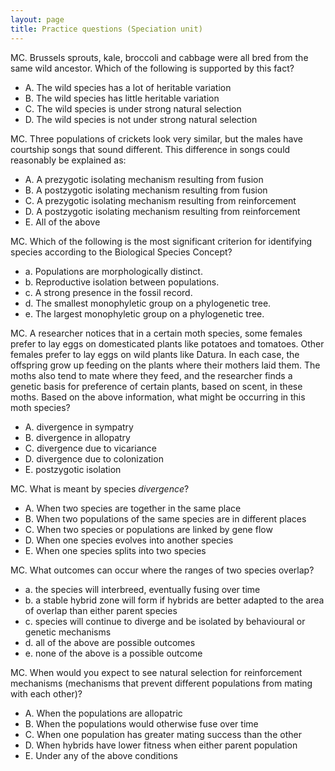 ```yaml
---
layout: page
title: Practice questions (Speciation unit)
---
```


MC. Brussels sprouts, kale, broccoli and cabbage were all bred from the same wild ancestor.  Which of the following is supported by this fact?

* A. The wild species has a lot of heritable variation
* B. The wild species has little heritable variation
* C. The wild species is under strong natural selection
* D. The wild species is not under strong natural selection

MC.  Three populations of crickets look very similar, but the males
have courtship songs that sound different. This difference in songs
could reasonably be explained as:

* A. A prezygotic isolating mechanism resulting from fusion
* B. A postzygotic isolating mechanism resulting from fusion
* C. A prezygotic isolating mechanism resulting from reinforcement
* D. A postzygotic isolating mechanism resulting from reinforcement
* E. All of the above

MC. Which of the following is the most significant criterion for
identifying species according to the Biological Species Concept?

* a.  Populations are morphologically distinct.
* b.  Reproductive isolation between populations.
* c.  A strong presence in the fossil record.
* d.  The smallest monophyletic group on a phylogenetic tree.
* e.  The largest monophyletic group on a phylogenetic tree.

MC.  A researcher notices that in a certain moth species, some females prefer to lay eggs on domesticated plants like potatoes and tomatoes. Other females prefer to lay eggs on wild plants like Datura. In each case, the offspring grow up feeding on the plants where their mothers laid them.  The moths also tend to mate where they feed, and the researcher finds a genetic basis for preference of certain plants, based on scent, in these moths. Based on the above information, what might be occurring in this moth species?

* A. divergence in sympatry
* B. divergence in allopatry
* C. divergence due to vicariance
* D. divergence due to colonization
* E. postzygotic isolation

MC. What is meant by species _divergence_?

* A. When two species are together in the same place
* B. When two populations of the same species are in different places
* C. When two species or populations are linked by gene flow
* D. When one species evolves into another species
* E. When one species splits into two species

MC. What outcomes can occur where the ranges of two species overlap?

* a.  the species will interbreed, eventually fusing over time
* b.  a stable hybrid zone will form if hybrids are better adapted to
the area of overlap than either parent species
* c.  species will continue to diverge and be isolated by behavioural or
genetic mechanisms
* d.  all of the above are possible outcomes
* e.  none of the above is a possible outcome

MC. When would you expect to see natural selection for reinforcement mechanisms (mechanisms that prevent different populations from mating with each other)?

* A. When the populations are allopatric
* B. When the populations would otherwise fuse over time
* C. When one population has greater mating success than the other
* D. When hybrids have lower fitness when either parent population
* E. Under any of the above conditions

